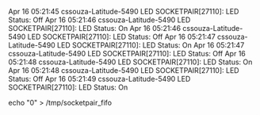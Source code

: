 Apr 16 05:21:45 cssouza-Latitude-5490 LED SOCKETPAIR[27110]: LED Status: Off
Apr 16 05:21:46 cssouza-Latitude-5490 LED SOCKETPAIR[27110]: LED Status: On
Apr 16 05:21:46 cssouza-Latitude-5490 LED SOCKETPAIR[27110]: LED Status: Off
Apr 16 05:21:47 cssouza-Latitude-5490 LED SOCKETPAIR[27110]: LED Status: On
Apr 16 05:21:47 cssouza-Latitude-5490 LED SOCKETPAIR[27110]: LED Status: Off
Apr 16 05:21:48 cssouza-Latitude-5490 LED SOCKETPAIR[27110]: LED Status: On
Apr 16 05:21:48 cssouza-Latitude-5490 LED SOCKETPAIR[27110]: LED Status: Off
Apr 16 05:21:49 cssouza-Latitude-5490 LED SOCKETPAIR[27110]: LED Status: On


echo "0" > /tmp/socketpair_fifo